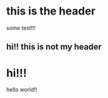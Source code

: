 # this is the header
some test!!!
## hi!! this is not my header 
<h1>hi!!!</h1>
<p>hello world!!</p>